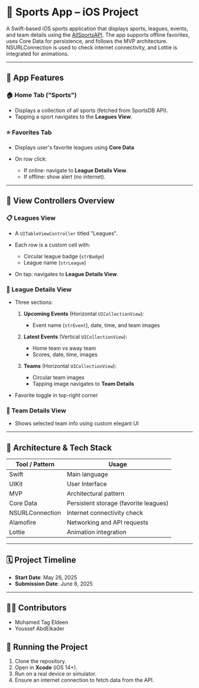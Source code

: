 # 🏅 Sports App – iOS Project

A Swift-based iOS sports application that displays sports, leagues, 
events, and team details using the 
[AllSportsAPI](https://allsportsapi.com/). The app supports offline 
favorites, uses Core Data for persistence, and follows the MVP 
architecture. NSURLConnection is used to check internet connectivity, and 
Lottie is integrated for animations.

---

## 📱 App Features

### 🏠 Home Tab ("Sports")

* Displays a collection of all sports (fetched from SportsDB API).
* Tapping a sport navigates to the **Leagues View**.

### ⭐ Favorites Tab

* Displays user's favorite leagues using **Core Data**
* On row click:

  * If online: navigate to **League Details View**.
  * If offline: show alert (no internet).

---

## 🧭 View Controllers Overview

### 📋 Leagues View

* A `UITableViewController` titled "Leagues".
* Each row is a custom cell with:

  * Circular league badge (`strBadge`)
  * League name (`strLeague`)
* On tap: navigates to **League Details View**.

### 🧾 League Details View

* Three sections:

  1. **Upcoming Events** (Horizontal `UICollectionView`):

     * Event name (`strEvent`), date, time, and team images
  2. **Latest Events** (Vertical `UICollectionView`):

     * Home team vs away team
     * Scores, date, time, images
  3. **Teams** (Horizontal `UICollectionView`):

     * Circular team images
     * Tapping image navigates to **Team Details**
* Favorite toggle in top-right corner

### 👥 Team Details View

* Shows selected team info using custom elegant UI

---

## 🧱 Architecture & Tech Stack

| Tool / Pattern  | Usage                                 |
| --------------- | ------------------------------------- |
| Swift           | Main language                         |
| UIKit           | User Interface                        |
| MVP             | Architectural pattern                 |
| Core Data       | Persistent storage (favorite leagues) |
| NSURLConnection | Internet connectivity check           |
| Alamofire       | Networking and API requests           |
| Lottie          | Animation integration                 |

---

## 🗓 Project Timeline

* **Start Date**: May 26, 2025
* **Submission Date**: June 8, 2025

---

## 👨‍💻 Contributors      
* Mohamed Tag Eldeen
* Youssef AbdElkader

## 🚀 Running the Project

1. Clone the repository.
2. Open in **Xcode** (iOS 14+).
3. Run on a real device or simulator.
4. Ensure an internet connection to fetch data from the API.

